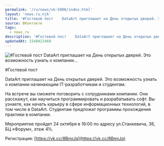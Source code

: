 ```yaml
---
permalink: '/ru/news/vk-5808/index.html'
layout: 'news.ru.njk'
title: '#Гостевой пост    DataArt приглашает на День открытых дверей. Это возможность узнать о компании…'
source: ВКонтакте
tags:
  - news_ru
description: '#Гостевой пост    DataArt приглашает на День открытых дверей. Это возможность узнать о компании…'
updatedAt: 1540022460
---
```

![#Гостевой пост    DataArt приглашает на День открытых дверей. Это возможность узнать о компании…](https://sun9-15.userapi.com/impf/c844520/v844520742/115f69/cxv2YyOuKCw.jpg?size=796x475&quality=96&proxy=1&sign=813d6fbb605828cdaf64b723252d56a6&c_uniq_tag=gaJ5FSoTfijcohXFCZihKj1PKNy38WwVL-NjTD00zds&type=album)

#Гостевой пост

DataArt приглашает на День открытых дверей. Это возможность узнать о компании начинающим IT-разработчикам и студентам.

На встрече вы сможете поговорить с сотрудниками компании. Они расскажут, как научиться программировать и разрабатывать софт. Вы узнаете, как начать карьеру в сфере информационных технологий, в том числе в DataArt. Студентам предложат программы прохождения практики в компании.

Мероприятие пройдет 24 октября в 16:00 по адресу ул.Станкевича, 36, БЦ «Форум», этаж 4½.

Регистрация: [https://vk.cc/8BmrJq](https://vk.cc/8BmrJq)
